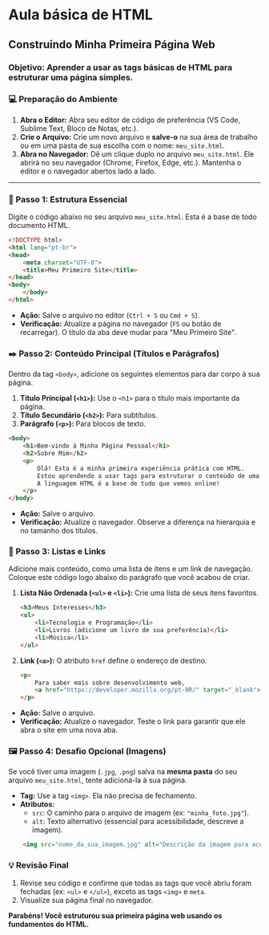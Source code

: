# Aula básica de HTML

## Construindo Minha Primeira Página Web

### **Objetivo:** Aprender a usar as tags básicas de HTML para estruturar uma página simples.

### 💻 Preparação do Ambiente

1.  **Abra o Editor:** Abra seu editor de código de preferência (VS Code, Sublime Text, Bloco de Notas, etc.).
2.  **Crie o Arquivo:** Crie um novo arquivo e **salve-o** na sua área de trabalho ou em uma pasta de sua escolha com o nome: `meu_site.html`.
3.  **Abra no Navegador:** Dê um clique duplo no arquivo `meu_site.html`. Ele abrirá no seu navegador (Chrome, Firefox, Edge, etc.). Mantenha o editor e o navegador abertos lado a lado.

-----

### 📝 Passo 1: Estrutura Essencial

Digite o código abaixo no seu arquivo `meu_site.html`. Esta é a base de todo documento HTML.

```html
<!DOCTYPE html>
<html lang="pt-br">
<head>
    <meta charset="UTF-8">
    <title>Meu Primeiro Site</title>
</head>
<body>
    </body>
</html>
```

  * **Ação:** Salve o arquivo no editor (`Ctrl + S` ou `Cmd + S`).
  * **Verificação:** Atualize a página no navegador (`F5` ou botão de recarregar). O título da aba deve mudar para "Meu Primeiro Site".

### ✒️ Passo 2: Conteúdo Principal (Títulos e Parágrafos)

Dentro da tag `<body>`, adicione os seguintes elementos para dar corpo à sua página.

1.  **Título Principal (`<h1>`):** Use o `<h1>` para o título mais importante da página.
2.  **Título Secundário (`<h2>`):** Para subtítulos.
3.  **Parágrafo (`<p>`):** Para blocos de texto.

<!-- end list -->

```html
<body>
    <h1>Bem-vindo à Minha Página Pessoal</h1>
    <h2>Sobre Mim</h2>
    <p>
        Olá! Esta é a minha primeira experiência prática com HTML. 
        Estou aprendendo a usar tags para estruturar o conteúdo de uma página web.
        A linguagem HTML é a base de tudo que vemos online!
    </p>
</body>
```

  * **Ação:** Salve o arquivo.
  * **Verificação:** Atualize o navegador. Observe a diferença na hierarquia e no tamanho dos títulos.

### 🔗 Passo 3: Listas e Links

Adicione mais conteúdo, como uma lista de itens e um link de navegação. Coloque este código logo abaixo do parágrafo que você acabou de criar.

1.  **Lista Não Ordenada (`<ul>` e `<li>`):** Crie uma lista de seus itens favoritos.

    ```html
    <h3>Meus Interesses</h3>
    <ul>
        <li>Tecnologia e Programação</li>
        <li>Livros (adicione um livro de sua preferência)</li>
        <li>Música</li>
    </ul>
    ```

2.  **Link (`<a>`):** O atributo `href` define o endereço de destino.

    ```html
    <p>
        Para saber mais sobre desenvolvimento web,
        <a href="https://developer.mozilla.org/pt-BR/" target="_blank">clique aqui</a>.
    </p>
    ```

<!-- end list -->

  * **Ação:** Salve o arquivo.
  * **Verificação:** Atualize o navegador. Teste o link para garantir que ele abra o site em uma nova aba.

### 🖼️ Passo 4: Desafio Opcional (Imagens)

Se você tiver uma imagem (`.jpg`, `.png`) salva na **mesma pasta** do seu arquivo `meu_site.html`, tente adicioná-la à sua página.

  * **Tag:** Use a tag `<img>`. Ela não precisa de fechamento.
  * **Atributos:**
      * `src`: O caminho para o arquivo de imagem (ex: `"minha_foto.jpg"`).
      * `alt`: Texto alternativo (essencial para acessibilidade, descreve a imagem).

<!-- end list -->

```html
    <img src="nome_da_sua_imagem.jpg" alt="Descrição da imagem para acessibilidade" width="200">
```

### 💡 Revisão Final

1.  Revise seu código e confirme que todas as tags que você abriu foram fechadas (ex: `<ul>` e `</ul>`), exceto as tags `<img>` e `meta`.
2.  Visualize sua página final no navegador.

**Parabéns\! Você estruturou sua primeira página web usando os fundamentos do HTML.**